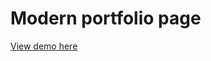 <h1>Modern portfolio page</h1>

<p><a href="https://chippd.github.io/titaniumSharpPortfolio/">View demo here</a></p>
